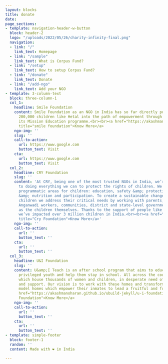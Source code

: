 ```yaml
---
layout: blocks
title: donate
date: 
page_sections:
- template: navigation-header-w-button
  block: header-2
  logo: "/uploads/2022/05/26/charity-infinity-final.png"
  navigation:
  - link: "/"
    link_text: Homepage
  - link: "/sample"
    link_text: What is Corpus Fund?
  - link: "/setup"
    link_text: How to setup Corpus Fund?
  - link: "/donate"
    link_text: Donate
  - link: "/add-ngo"
    link_text: Add your NGO
- template: 3-column-text
  block: three-column-1
  col_1:
    headline: Smile Foundation
    content: Smile Foundation as an NGO in India has so far directly put more than
      200,000 children like Hetal into the path of empowerment through education through
      its Mission Education programme.<br><br><a href="https://akashmanoharan.github.io/ubuild-jekyll/smile"
      title="smile foundation">Know More</a>
    ngo-img: ''
    slug: ''
    call-to-action:
      url: https://www.google.com
      button_text: Visit
    cta:
      url: https://www.google.com
      button_text: Visit
  col_2:
    headline: CRY Foundation
    slug: ''
    content: 'At CRY, being one of the most trusted NGOs in India, we’re committed
      to doing everything we can to protect the rights of children. We work on 4 key
      programmatic areas for children: education, safety &amp; protection, health
      &amp; nutrition and participation. To create a sustainable change for India’s
      children we address their critical needs by working with parents, teachers,
      Anganwadi workers, communities, district and state-level governments as well
      as the children themselves. Thanks to the support of people like you, so far
      we’ve impacted over 3 million children in India.<br><br><a href="https://akashmanoharan.github.io/ubuild-jekyll/cry"
      title="Cry Foundation">Know More</a>'
    ngo-img: ''
    call-to-action:
      url: ''
      button_text: ''
    cta:
      url: ''
      button_text: ''
  col_3:
    headline: U&I Foundation
    slug: ''
    content: U&amp;I Teach is an after school program that aims to educate the lesser
      privileged youth and help them stay in school. All across the country are homes
      which house thousands of women and children, in desperate need of care, rehabilitation
      and support. Our vision is to work with these homes and transform them into
      model homes which empower their inmates to lead a fruitful and fulfilling life.<br><br><a
      href="https://akashmanoharan.github.io/ubuild-jekyll/u-i-foundation" title="Agaram
      Foundation">Know More</a>
    ngo-img: ''
    call-to-action:
      url: ''
      button_text: ''
    cta:
      url: ''
      button_text: ''
- template: simple-footer
  block: footer-1
  random: ''
  content: Made with ❤︎ in India

---
```

